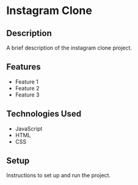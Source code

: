 # Instagram Clone

## Description

A brief description of the instagram clone project.

## Features

- Feature 1
- Feature 2
- Feature 3

## Technologies Used

- JavaScript
- HTML
- CSS

## Setup

Instructions to set up and run the project.
